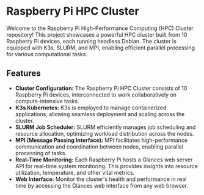 # Raspberry Pi HPC Cluster



Welcome to the Raspberry Pi High-Performance Computing (HPC) Cluster repository! This project showcases a powerful HPC cluster built from 10 Raspberry Pi devices, each running headless Debian. The cluster is equipped with K3s, SLURM, and MPI, enabling efficient parallel processing for various computational tasks.

## Features

- **Cluster Configuration:** The Raspberry Pi HPC Cluster consists of 10 Raspberry Pi devices, interconnected to work collaboratively on compute-intensive tasks.
- **K3s Kubernetes:** K3s is employed to manage containerized applications, allowing seamless deployment and scaling across the cluster.
- **SLURM Job Scheduler:** SLURM efficiently manages job scheduling and resource allocation, optimizing workload distribution across the nodes.
- **MPI (Message Passing Interface):** MPI facilitates high-performance communication and coordination between nodes, enabling parallel processing of tasks.
- **Real-Time Monitoring:** Each Raspberry Pi hosts a Glances web server API for real-time system monitoring. This provides insights into resource utilization, temperature, and other vital metrics.
- **Web Interface:** Monitor the cluster's health and performance in real time by accessing the Glances web interface from any web browser.


